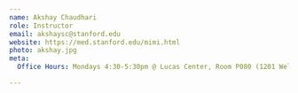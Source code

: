 ```yaml
---
name: Akshay Chaudhari
role: Instructor
email: akshaysc@stanford.edu
website: https://med.stanford.edu/mimi.html
photo: akshay.jpg
meta:
  Office Hours: Mondays 4:30-5:30pm @ Lucas Center, Room P080 (1201 Welch Road). From the outside of the building go downstairs one level, cross the glass bridge, and it should be first room on the right once you enter. Zoom office hours by appointment.

---
```

